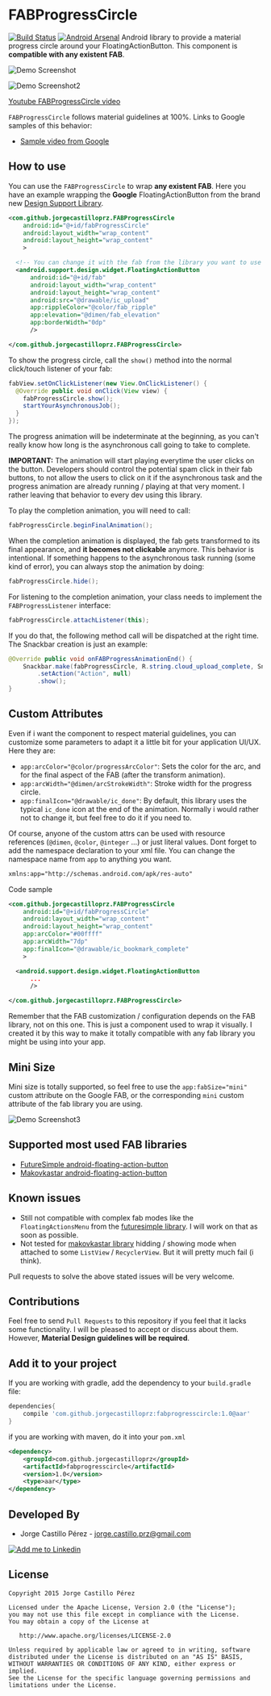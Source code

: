 FABProgressCircle
=================
[![Build Status](https://travis-ci.org/JorgeCastilloPrz/FABProgressCircle.svg?branch=master)](https://travis-ci.org/JorgeCastilloPrz/FABProgressCircle) [![Android Arsenal](https://img.shields.io/badge/Android%20Arsenal-FABProgressCircle-brightgreen.svg?style=flat)](http://android-arsenal.com/details/1/1942)
Android library to provide a material progress circle around your FloatingActionButton. This component is **compatible with any existent FAB**.

![Demo Screenshot][1]

![Demo Screenshot2][2]

[Youtube FABProgressCircle video](http://www.youtube.com/watch?v=sP-Ng7e8k6g)
 
`FABProgressCircle` follows material guidelines at 100%. Links to Google samples of this behavior:

* [Sample video from Google][material-sample-2]

How to use
----------
You can use the `FABProgressCircle` to wrap **any existent FAB**. Here you have an example wrapping the **Google** FloatingActionButton from the brand
new [Design Support Library][google-design-support].
```xml
<com.github.jorgecastilloprz.FABProgressCircle
    android:id="@+id/fabProgressCircle"
    android:layout_width="wrap_content"
    android:layout_height="wrap_content"
    >

  <!-- You can change it with the fab from the library you want to use -->
  <android.support.design.widget.FloatingActionButton
      android:id="@+id/fab"
      android:layout_width="wrap_content"
      android:layout_height="wrap_content"
      android:src="@drawable/ic_upload"
      app:rippleColor="@color/fab_ripple"
      app:elevation="@dimen/fab_elevation"
      app:borderWidth="0dp"
      />

</com.github.jorgecastilloprz.FABProgressCircle>
```
To show the progress circle, call the `show()` method into the normal click/touch listener of your fab:
```java
fabView.setOnClickListener(new View.OnClickListener() {
  @Override public void onClick(View view) {
    fabProgressCircle.show();
    startYourAsynchronousJob();
  }
});
```
The progress animation will be indeterminate at the beginning, as you can't really know how long is the asynchronous call going to take to complete.

**IMPORTANT:** The animation will start playing everytime the user clicks on the button. Developers should control the potential spam click in their fab buttons,
to not allow the users to click on it if the asynchronous task and the progress animation are already running / playing at that very moment. I rather leaving that behavior
to every dev using this library.

To play the completion animation, you will need to call:
```java
fabProgressCircle.beginFinalAnimation();
```
When the completion animation is displayed, the fab gets transformed to its final appearance, and **it becomes not clickable** anymore. This behavior is intentional.
If something happens to the asynchronous task running (some kind of error), you can always stop the animation by doing:
```java
fabProgressCircle.hide();
```
For listening to the completion animation, your class needs to implement the `FABProgressListener` interface:
```java
fabProgressCircle.attachListener(this);
```
If you do that, the following method call will be dispatched at the right time. The Snackbar creation is just an example:
```java
@Override public void onFABProgressAnimationEnd() {
    Snackbar.make(fabProgressCircle, R.string.cloud_upload_complete, Snackbar.LENGTH_LONG)
        .setAction("Action", null)
        .show();
}
```

Custom Attributes
-----------------
Even if i want the component to respect material guidelines, you can customize some parameters to adapt it a little bit for your application UI/UX.
Here they are:

* `app:arcColor="@color/progressArcColor"`: Sets the color for the arc, and for the final aspect of the FAB (after the transform animation).
* `app:arcWidth="@dimen/arcStrokeWidth"`: Stroke width for the progress circle.
* `app:finalIcon="@drawable/ic_done"`: By default, this library uses the typical `ic_done` icon at the end of the animation. Normally i would
rather not to change it, but feel free to do it if you need to.

Of course, anyone of the custom attrs can be used with resource references (`@dimen`, `@color`, `@integer` ...) or just literal values.
Dont forget to add the namespace declaration to your xml file. You can change the namespace name from `app` to anything you want.

```xml
xmlns:app="http://schemas.android.com/apk/res-auto"
```
Code sample
```xml
<com.github.jorgecastilloprz.FABProgressCircle
    android:id="@+id/fabProgressCircle"
    android:layout_width="wrap_content"
    android:layout_height="wrap_content"
    app:arcColor="#00ffff"
    app:arcWidth="7dp"
    app:finalIcon="@drawable/ic_bookmark_complete"
    >

  <android.support.design.widget.FloatingActionButton
      ...
      />

</com.github.jorgecastilloprz.FABProgressCircle>
```
Remember that the FAB customization / configuration depends on the FAB library, not on this one. This is just a component used to wrap it visually.
I created it by this way to make it totally compatible with any fab library you might be using into your app.

Mini Size
---------
Mini size is totally supported, so feel free to use the `app:fabSize="mini"` custom attribute on the Google FAB, or the corresponding `mini` custom
attribute of the fab library you are using.

![Demo Screenshot3][3]

Supported most used FAB libraries
---------------------------------
* [FutureSimple android-floating-action-button][4]
* [Makovkastar android-floating-action-button][5]

Known issues
------------
* Still not compatible with complex fab modes like the `FloatingActionsMenu` from the [futuresimple library][4]. I will work on that as soon as possible.
* Not tested for [makovkastar library][5] hidding / showing mode when attached to some `ListView` / `RecyclerView`. But it will pretty much fail (i think).

Pull requests to solve the above stated issues will be very welcome.

Contributions
-------------
Feel free to send `Pull Requests` to this repository if you feel that it lacks some functionality. I will be pleased to accept or discuss about them.
However, **Material Design guidelines will be required**.

Add it to your project
----------------------
If you are working with gradle, add the dependency to your `build.gradle` file:
```groovy
dependencies{
    compile 'com.github.jorgecastilloprz:fabprogresscircle:1.0@aar'
}
```
if you are working with maven, do it into your `pom.xml`
```xml
<dependency>
    <groupId>com.github.jorgecastilloprz</groupId>
    <artifactId>fabprogresscircle</artifactId>
    <version>1.0</version>
    <type>aar</type>
</dependency>
```

Developed By
------------
* Jorge Castillo Pérez - <jorge.castillo.prz@gmail.com>

<a href="https://www.linkedin.com/in/jorgecastilloprz">
  <img alt="Add me to Linkedin" src="https://github.com/JorgeCastilloPrz/EasyMVP/blob/master/art/linkedin.png" />
</a>

License
-------

    Copyright 2015 Jorge Castillo Pérez

    Licensed under the Apache License, Version 2.0 (the "License");
    you may not use this file except in compliance with the License.
    You may obtain a copy of the License at

       http://www.apache.org/licenses/LICENSE-2.0

    Unless required by applicable law or agreed to in writing, software
    distributed under the License is distributed on an "AS IS" BASIS,
    WITHOUT WARRANTIES OR CONDITIONS OF ANY KIND, either express or implied.
    See the License for the specific language governing permissions and
    limitations under the License.

[material-sample-1]: http://material-design.storage.googleapis.com/publish/material_v_4/material_ext_publish/0B0NGgBg38lWWbTlSaHdQZEMtalk/components-progressactivity-typesofindicators-061101_Circular_Aspirational_xhdpi_002.webm
[material-sample-2]: http://material-design.storage.googleapis.com/publish/material_v_4/material_ext_publish/0B6Okdz75tqQsa0QwVnd6NVlvWkk/components-progressactivity-typesofindicators-Circular_wFab_xhdpi_003.webm
[google-design-support]: http://developer.android.com/tools/support-library/features.html#design
[1]: ./art/fabprogresscircle.gif
[2]: ./art/fabprogresscircle2.gif
[3]: ./art/fabprogressmini.gif
[4]: https://github.com/futuresimple/android-floating-action-button
[5]: https://github.com/makovkastar/FloatingActionButton
